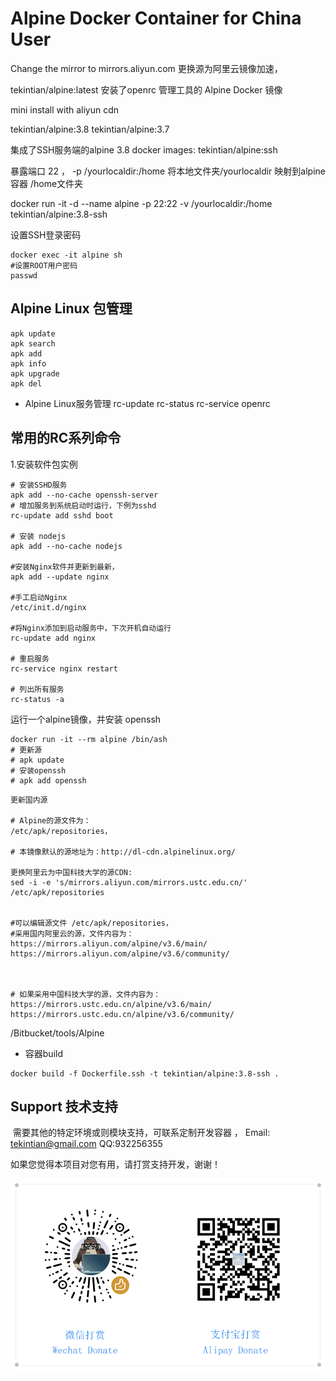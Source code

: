 # Alpine Docker Container for China User

Change the mirror to mirrors.aliyun.com
更换源为阿里云镜像加速，

tekintian/alpine:latest  安装了openrc 管理工具的 Alpine Docker 镜像

mini install with aliyun cdn

tekintian/alpine:3.8
tekintian/alpine:3.7


集成了SSH服务端的alpine 3.8 docker images:
tekintian/alpine:ssh

暴露端口 22 ，  -p /yourlocaldir:/home 将本地文件夹/yourlocaldir 映射到alpine容器 /home文件夹

docker run -it -d --name alpine -p 22:22 -v /yourlocaldir:/home  tekintian/alpine:3.8-ssh

设置SSH登录密码
~~~shell
docker exec -it alpine sh
#设置ROOT用户密码
passwd
~~~


## Alpine Linux 包管理

  ```shell
  apk update
  apk search
  apk add
  apk info
  apk upgrade
  apk del
  ```

- Alpine Linux服务管理
  rc-update
  rc-status
  rc-service
  openrc

## 常用的RC系列命令

  1.安装软件包实例

  ```
  # 安装SSHD服务
  apk add --no-cache openssh-server
  # 增加服务到系统启动时运行，下例为sshd
  rc-update add sshd boot
  
  # 安装 nodejs
  apk add --no-cache nodejs
  
  #安装Nginx软件并更新到最新，
  apk add --update nginx   
  
  #手工启动Nginx
  /etc/init.d/nginx  
  
  #将Nginx添加到启动服务中，下次开机自动运行
  rc-update add nginx
  
  # 重启服务
  rc-service nginx restart
  
  # 列出所有服务
  rc-status -a
  ```


运行一个alpine镜像，并安装 openssh

```shell
docker run -it --rm alpine /bin/ash
# 更新源
# apk update
# 安装openssh
# apk add openssh
```

```shell
更新国内源

# Alpine的源文件为：
/etc/apk/repositories，

# 本镜像默认的源地址为：http://dl-cdn.alpinelinux.org/

更换阿里云为中国科技大学的源CDN:
sed -i -e 's/mirrors.aliyun.com/mirrors.ustc.edu.cn/' /etc/apk/repositories


#可以编辑源文件 /etc/apk/repositories，
#采用国内阿里云的源，文件内容为：
https://mirrors.aliyun.com/alpine/v3.6/main/
https://mirrors.aliyun.com/alpine/v3.6/community/

 

# 如果采用中国科技大学的源，文件内容为：
https://mirrors.ustc.edu.cn/alpine/v3.6/main/
https://mirrors.ustc.edu.cn/alpine/v3.6/community/

```

/Bitbucket/tools/Alpine

- 容器build
~~~shell
docker build -f Dockerfile.ssh -t tekintian/alpine:3.8-ssh .

~~~

## Support 技术支持

​	需要其他的特定环境或则模块支持，可联系定制开发容器 ， Email: tekintian@gmail.com  QQ:932256355





如果您觉得本项目对您有用，请打赏支持开发，谢谢！

![donate](donate.png)